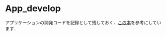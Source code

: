 # App_develop
アプリケーションの開発コードを記録として残しておく．[この本](https://book.mynavi.jp/supportsite/detail/9784839960247.html)を参考にしています．
